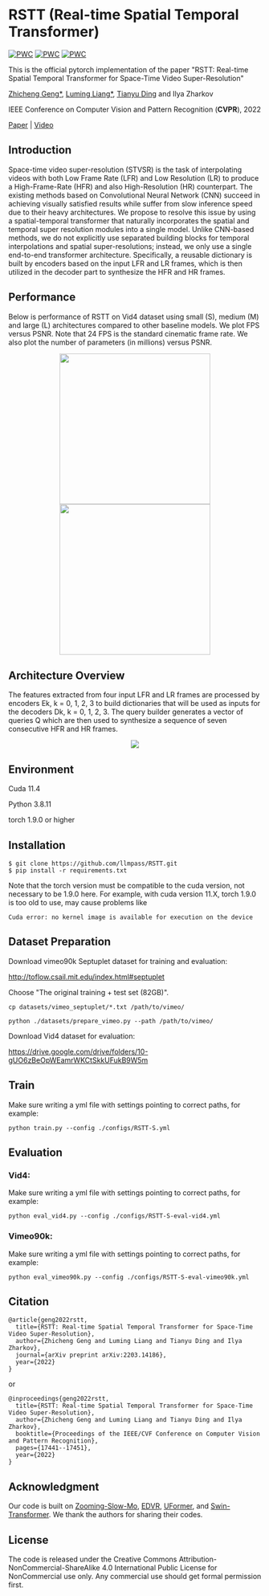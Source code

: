 # RSTT (Real-time Spatial Temporal Transformer)
[![PWC](https://img.shields.io/endpoint.svg?url=https://paperswithcode.com/badge/rstt-real-time-spatial-temporal-transformer/video-frame-interpolation-on-vid4-4x)](https://paperswithcode.com/sota/video-frame-interpolation-on-vid4-4x?p=rstt-real-time-spatial-temporal-transformer)
[![PWC](https://img.shields.io/endpoint.svg?url=https://paperswithcode.com/badge/rstt-real-time-spatial-temporal-transformer/space-time-video-super-resolution-on-vimeo90k)](https://paperswithcode.com/sota/space-time-video-super-resolution-on-vimeo90k?p=rstt-real-time-spatial-temporal-transformer)
[![PWC](https://img.shields.io/endpoint.svg?url=https://paperswithcode.com/badge/rstt-real-time-spatial-temporal-transformer/space-time-video-super-resolution-on-vimeo90k-1)](https://paperswithcode.com/sota/space-time-video-super-resolution-on-vimeo90k-1?p=rstt-real-time-spatial-temporal-transformer)

This is the official pytorch implementation of the paper "RSTT: Real-time Spatial Temporal Transformer for Space-Time Video Super-Resolution"

[Zhicheng Geng*](https://zhichenggeng.com/), [Luming Liang*](https://scholar.google.com/citations?user=vTgdAS4AAAAJ&hl=en), [Tianyu Ding](https://www.tianyuding.com) and Ilya Zharkov

IEEE Conference on Computer Vision and Pattern Recognition (**CVPR**), 2022

[Paper](https://arxiv.org/abs/2203.14186) |
[Video](https://www.youtube.com/watch?v=UItUdbLEPHM)

## Introduction
Space-time video super-resolution (STVSR) is the task of interpolating videos with both Low Frame Rate (LFR) and Low Resolution (LR) to produce a High-Frame-Rate (HFR) and also High-Resolution (HR) counterpart. The existing methods based on Convolutional Neural Network (CNN) succeed in achieving visually satisfied results while suffer from slow inference speed due to their heavy architectures. 
We propose to resolve this issue by using a spatial-temporal transformer that naturally incorporates the spatial and temporal super resolution modules into a single model. Unlike CNN-based methods, we do not explicitly use separated building blocks for temporal interpolations and spatial super-resolutions; instead, we only use a single end-to-end transformer architecture. Specifically, a reusable dictionary is built by encoders based on the input LFR and LR frames, which is then utilized in the decoder part to synthesize the HFR and HR frames.

## Performance
Below is performance of RSTT on Vid4 dataset using small (S), medium (M) and large (L) architectures compared to other baseline models. We plot FPS versus PSNR. Note that 24 FPS is the standard cinematic frame rate. We also plot the number of parameters (in millions) versus PSNR. 

<p align="center">
  <img src="figs/fps_psnr.png"  | width=300/>
  <img src="figs/params_psnr.png"  | width=300/>
</p>

## Architecture Overview 
The features extracted from four input LFR and LR frames are processed by encoders Ek, k = 0, 1, 2, 3 to build dictionaries that will be used as inputs for the decoders Dk, k = 0, 1, 2, 3. The query builder generates a vector of queries Q which are then used to synthesize a sequence of seven consecutive HFR and HR frames.

<p align="center">
  <img src="figs/rstt_arch_td.png" />
</p>


## Environment
Cuda   11.4

Python 3.8.11

torch  1.9.0 or higher


## Installation
```
$ git clone https://github.com/llmpass/RSTT.git
$ pip install -r requirements.txt
```

Note that the torch version must be compatible to the cuda version, not necessary to be 1.9.0 here. For example, with cuda version 11.X, torch 1.9.0 is too old to use, may cause problems like
```
Cuda error: no kernel image is available for execution on the device 
```

## Dataset Preparation
Download vimeo90k Septuplet dataset for training and evaluation:

http://toflow.csail.mit.edu/index.html#septuplet

Choose "The original training + test set (82GB)".

```
cp datasets/vimeo_septuplet/*.txt /path/to/vimeo/
```
```
python ./datasets/prepare_vimeo.py --path /path/to/vimeo/
```

Download Vid4 dataset for evaluation:

https://drive.google.com/drive/folders/10-gUO6zBeOpWEamrWKCtSkkUFukB9W5m

## Train
Make sure writing a yml file with settings pointing to correct paths, for example:
```
python train.py --config ./configs/RSTT-S.yml
```

## Evaluation
### Vid4:
Make sure writing a yml file with settings pointing to correct paths, for example:
```
python eval_vid4.py --config ./configs/RSTT-S-eval-vid4.yml
```
### Vimeo90k:
Make sure writing a yml file with settings pointing to correct paths, for example:
```
python eval_vimeo90k.py --config ./configs/RSTT-S-eval-vimeo90k.yml
```

## Citation
~~~
@article{geng2022rstt,
  title={RSTT: Real-time Spatial Temporal Transformer for Space-Time Video Super-Resolution},
  author={Zhicheng Geng and Luming Liang and Tianyu Ding and Ilya Zharkov},
  journal={arXiv preprint arXiv:2203.14186},
  year={2022}
}
~~~
or
~~~
@inproceedings{geng2022rstt,
  title={RSTT: Real-time Spatial Temporal Transformer for Space-Time Video Super-Resolution},
  author={Zhicheng Geng and Luming Liang and Tianyu Ding and Ilya Zharkov},
  booktitle={Proceedings of the IEEE/CVF Conference on Computer Vision and Pattern Recognition},
  pages={17441--17451},
  year={2022}
}
~~~

## Acknowledgment
Our code is built on [Zooming-Slow-Mo](https://github.com/Mukosame/Zooming-Slow-Mo-CVPR-2020), [EDVR](https://github.com/xinntao/EDVR), [UFormer](https://github.com/ZhendongWang6/Uformer), and [Swin-Transformer](https://github.com/microsoft/Swin-Transformer). We thank the authors for sharing their codes.

## License
The code is released under the Creative Commons Attribution-NonCommercial-ShareAlike 4.0 International Public License for NonCommercial use only. Any commercial use should get formal permission first.
